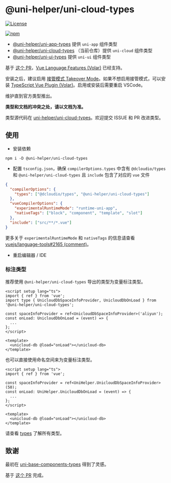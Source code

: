 # @uni-helper/uni-cloud-types

[![License](https://img.shields.io/github/license/uni-helper/uni-cloud-types)](https://github.com/uni-helper/uni-cloud-types/blob/main/LICENSE)

[![npm](https://img.shields.io/npm/v/@uni-helper/uni-cloud-types)](https://www.npmjs.com/package/@uni-helper/uni-cloud-types)

- [@uni-helper/uni-app-types](https://github.com/uni-helper/uni-app-types) 提供 `uni-app` 组件类型
- [@uni-helper/uni-cloud-types](https://github.com/uni-helper/uni-cloud-types) （当前仓库）提供 `uni-cloud` 组件类型
- [@uni-helper/uni-ui-types](https://github.com/uni-helper/uni-ui-types) 提供 `uni-ui` 组件类型

基于 [这个 PR](https://github.com/vuejs/core/pull/3399)，[Vue Language Features (Volar)](https://marketplace.visualstudio.com/items?itemName=Vue.volar) 已经支持。

安装之后，建议启用 [接管模式 Takeover Mode](https://cn.vuejs.org/guide/typescript/overview.html#volar-takeover-mode)。如果不想启用接管模式，可以安装 [TypeScript Vue Plugin (Volar)](https://marketplace.visualstudio.com/items?itemName=Vue.vscode-typescript-vue-plugin)。启用或安装后需要重启 VSCode。

维护直到官方类型推出。

**类型和文档的冲突之处，请以文档为准。**

类型源代码在 [uni-helper/uni-cloud-types](https://github.com/uni-helper/uni-cloud-types)。欢迎提交 ISSUE 和 PR 改进类型。

## 使用

- 安装依赖

```shell
npm i -D @uni-helper/uni-cloud-types
```

- 配置 `tsconfig.json`，确保 `compilerOptions.types` 中含有 `@dcloudio/types` 和 `@uni-helper/uni-cloud-types` 且 `include` 包含了对应的 `vue` 文件

```json
{
  "compilerOptions": {
    "types": ["@dcloudio/types", "@uni-helper/uni-cloud-types"]
  },
  "vueCompilerOptions": {
    "experimentalRuntimeMode": "runtime-uni-app",
    "nativeTags": ["block", "component", "template", "slot"]
  },
  "include": ["src/**/*.vue"]
}
```

更多关于 `experimentalRuntimeMode` 和 `nativeTags` 的信息请查看 [vuejs/language-tools#2165 (comment)](https://github.com/vuejs/language-tools/issues/2165#issuecomment-1334803492)。

- 重启编辑器 / IDE

### 标注类型

推荐使用 `@uni-helper/uni-cloud-types` 导出的类型为变量标注类型。

```vue
<script setup lang="ts">
import { ref } from 'vue';
import type { UnicloudDbSpaceInfoProvider, UnicloudDbOnLoad } from '@uni-helper/uni-cloud-types';

const spaceInfoProvider = ref<UnicloudDbSpaceInfoProvider>('aliyun');
const onLoad: UnicloudDbOnLoad = (event) => {
  ...
};
</script>

<template>
  <unicloud-db @load="onLoad"></unicloud-db>
</template>
```

也可以直接使用命名空间来为变量标注类型。

```vue
<script setup lang="ts">
import { ref } from 'vue';

const spaceInfoProvider = ref<UniHelper.UnicloudDbSpaceInfoProvider>(50);
const onLoad: UniHelper.UnicloudDbOnLoad = (event) => {
  ...
};
</script>

<template>
  <unicloud-db @load="onLoad"></unicloud-db>
</template>
```

请查看 [types](./types) 了解所有类型。

## 致谢

最初在 [uni-base-components-types](https://github.com/satrong/uni-base-components-types) 得到了灵感。

基于 [这个 PR](https://github.com/satrong/uni-base-components-types/pull/5) 完成。
